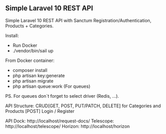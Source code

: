 ## Simple Laravel 10 REST API

Simple Laravel 10 REST API with Sanctum Registration/Authentication, Products + Categories.

Install:
- Run Docker
- ./vendor/bin/sail up

From Docker container:
- composer install
- php artisan key:generate
- php artisan migrate
- php artisan queue:work (For queues)

PS. For queues don`t forget to select driver (Redis, ...).

API Structure:
CRUD[GET, POST, PUT/PATCH, DELETE] for Categories and Products
[POST] Login / Register 

API Dock: http://localhost/request-docs/
Telescope: http://localhost/telescope/
Horizon: http://localhost/horizon